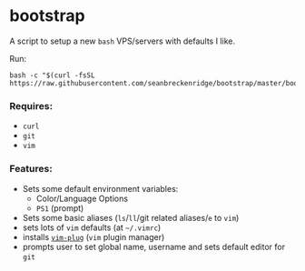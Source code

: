 # bootstrap

A script to setup a new `bash` VPS/servers with defaults I like.

Run:

```
bash -c "$(curl -fsSL https://raw.githubusercontent.com/seanbreckenridge/bootstrap/master/bootstrap)"
```

### Requires:

- `curl`
- `git`
- `vim`

### Features:

- Sets some default environment variables:
  - Color/Language Options
  - `PS1` (prompt)
- Sets some basic aliases (`ls`/`ll`/git related aliases/`e` to `vim`)
- sets lots of `vim` defaults (at `~/.vimrc`)
- installs [`vim-plug`](https://github.com/junegunn/vim-plug) (`vim` plugin manager)
- prompts user to set global name, username and sets default editor for `git`

